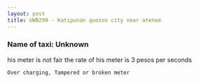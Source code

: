 ```yaml
---
layout: post
title: UWB299 - Katipunan quezon city near ateneo
---
```


### Name of taxi: Unknown

his meter is not fair the rate of his meter is 3 pesos per seconds

```Over charging, Tampered or broken meter```
